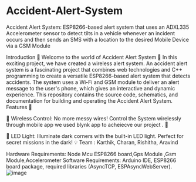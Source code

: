 # Accident-Alert-System
Accident Alert System: ESP8266-based alert system that uses an ADXL335 Accelerometer sensor to detect tilts in a vehicle whenever an incident occurs and then sends an SMS with a location to the desired Mobile Device via a GSM Module

Introduction 🌟 Welcome to the world of Accident Alert System 🎉 In this exciting project, we have created a wireless alert system. An accident alert system is a fascinating project that combines web technologies and C++ programming to create a versatile ESP8266-based alert system that detects accidents. The system uses a Wi-Fi and GSM module to deliver an alert message to the user's phone, which gives an interactive and dynamic experience. This repository contains the source code, schematics, and documentation for building and operating the Accident Alert System. 
Features 🚀

📶 Wireless Control: No more messy wires! Control the System wirelessly through mobile app we used blynk app to acheiecve our project . 📱

🔦 LED Light: Illuminate dark corners with the built-in LED light. Perfect for secret missions in the dark! 💡
Team : Karthik, Charan, Rishitha, Aravind

Hardware Requirements: Node Mcu ESP8266 board,Gps Module ,Gsm Module,Accelerometer Software Requirements: Arduino IDE, ESP8266 board package, required libraries (AsyncTCP, ESPAsyncWebServer).
![image](https://github.com/user-attachments/assets/e7329583-fa9d-4192-87aa-0d8552f53dd5)


